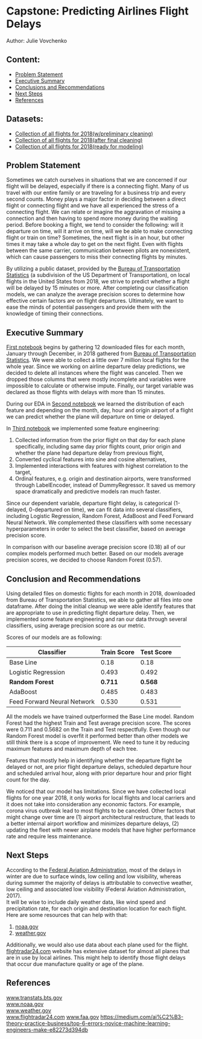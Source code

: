 # Capstone: Predicting Airlines Flight Delays

Author: Julie Vovchenko


## Content:
- [Problem Statement](#Problem-Statement)
- [Executive Summary](#Executive-Summary)
- [Conclusions and Recommendations](#Conclusions-and-Recommendations)
- [Next Steps](#Next-Steps)
- [References](#References)


## Datasets:
- [Collection of all flights for 2018(w/preliminary cleaning)](https://drive.google.com/open?id=1jAT2eYlOb6iwaCs48KP1Tqo9uRdMzYWg)
- [Collection of all flights for 2018(after final cleaning)](https://drive.google.com/open?id=1JBU4TLi5_JbYPWrBWycGbkM4DvN8mPrS)
- [Collection of all flights for 2018(ready for modeling)](https://drive.google.com/open?id=13xUDZlglltxO7j7fe-C4RGEjcCIqq1mA)


## Problem Statement
Sometimes we catch ourselves in situations that we are concerned if our flight will be delayed, especially if there is a connecting flight. Many of us travel with our entire family or are traveling for a business trip and every second counts. Money plays a major factor in deciding between a direct flight or connecting flight and we have all experienced the stress of a connecting flight. We can relate or imagine the aggravation of missing a connection and then having to spend more money during the waiting period. Before booking a flight, we tend to consider the following: will it departure on time, will it arrive on time, will we be able to make connecting flight or train on time? Sometimes, the next flight is in an hour, but other times it may take a whole day to get on the next flight. Even with flights between the same carrier, communication between pilots are nonexistent, which can cause passengers to miss their connecting flights by minutes. 

By utilizing a public dataset, provided by the [Bureau of Transportation Statistics](https://www.transtats.bts.gov/DL_SelectFields.asp?Table_ID=236) (a subdivision of the US Department of Transportation), on local flights in the United States from 2018, we strive to predict whether a flight will be delayed by 15 minutes or more. After completing our classification models, we can analyze the average precision scores to determine how effective certain factors are on flight departures. Ultimately, we want to ease the minds of potential passengers and provide them with the knowledge of timing their connections. 
 

## Executive Summary
[First notebook](../code/1_data_cleaning.ipynb) begins by gathering 12 downloaded files for each month, January through December, in 2018 gathered from [Bureau of Transportation Statistics](https://www.transtats.bts.gov/DL_SelectFields.asp?Table_ID=236).  We were able to collect a little over 7 million local flights for the whole year. Since we working on airline departure delay predictions, we decided to delete all instances where the flight was canceled. Then we dropped those columns that were mostly incomplete and variables were impossible to calculate or otherwise impute. Finally, our target variable was declared as those flights with delays with more than 15 minutes.

During our EDA in [Second notebook](../code/2_eda.ipynb) we learned the distribution of each feature and depending on the month, day, hour and origin airport of a flight we can predict whether the plane will departure on time or delayed. 

In [Third notebook](../code/2_modeling.ipynb) we implemented some feature engineering: 
1. Collected information from the prior flight on that day for each plane specifically, including same day prior flights count, prior origin and whether the plane had departure delay from previous flight,
2. Converted cyclical features into sine and cosine alternatives,
3. Implemented interactions with features with highest correlation to the target,  
4. Ordinal features, e.g. origin and destination airports, were transformed through LabelEncoder, instead of DummyRegressor. It saved us memory space dramatically and predictive models ran much faster. 

Since our dependent variable, departure flight delay, is categorical (1-delayed, 0-departured on time), we can fit data into several classifiers, including Logistic Regression, Random Forest, AdaBoost and Feed Forward Neural Network. We complemented these classifiers with some necessary hyperparameters in order to select the best classifier, based on average precision score. 

In comparison with our baseline average precision score (0.18) all of our complex models performed much better.  Based on our models average precision scores, we decided to choose Random Forest (0.57). 


## Conclusion and Recommendations
Using detailed files on domestic flights for each month in 2018, downloaded from Bureau of Transportation Statistics, we able to gather all files into one dataframe. After doing the initial cleanup we were able identify features that are appropriate to use in predicting flight departure delay. Then, we implemented some feature engineering and ran our data through several classifiers, using average precision score as our metric.

Scores of our models are as following: 

|   Classifier   | Train Score | Test Score |  |
|------------|------------|-------------|------------|
|      Base Line      | 0.18  | 0.18       |            |
| Logistic Regression | 0.493| 0.492        |        |
|  **Random Forest**  |**0.711** | **0.568**        |       |
|    AdaBoost   |0.485 | 0.483      |      |
|    Feed Forward Neural Network   | 0.530 | 0.531     |       |

All the models we have trained outperformed the Base Line model. Random Forest had the highest Train and Test average precision score. The scores were 0.711 and 0.5682 on the Train and Test respectfully. Even though our Random Forest model is overfit it performed better than other models we still think there is a scope of improvement. We need to tune it by reducing maximum features and maximum depth of each tree.

Features that mostly help in identifying whether the departure flight be delayed or not, are prior flight departure delays, scheduled departure hour and scheduled arrival hour, along with prior departure hour and prior flight count for the day. 

We noticed that our model has limitations. Since we have collected local flights for one year 2018, it only works for local flights and local carriers and it does not take into consideration any economic factors. For example, corona virus outbreak  lead to most flights to be canceled. Other factors that might change over time are (1) airport architectural restructure, that leads to a better internal airport workflow and minimizes departure delays, (2) updating the fleet with newer airplane models that have higher performance rate and require less maintenance.


## Next Steps
According to the [Federal Aviation Administration](https://www.sciencedirect.com/science/article/pii/S2212012218300753), most of the delays in winter are due to surface winds, low ceiling and low visibility, whereas during summer the majority of delays is attributable to convective weather, low ceiling and associated low visibility (Federal Aviation Administration, 2017).  
It will be wise to include daily weather data, like wind speed and precipitation rate, for each origin and destination location for each flight. Here are some resources that can help with that:  
1. [noaa.gov](https://www.ncdc.noaa.gov/cdo-web/)
2. [weather.gov](https://www.weather.gov/help-past-weather)

Additionally, we would also use data about each plane used for the flight. [flightradar24.com](https://www.flightradar24.com/data/aircraft/) website has extensive dataset for almost all planes that are in use by local airlines. This might help to identify those flight delays that occur due manufacture quality or age of the plane. 


## References
www.transtats.bts.gov  
www.noaa.gov  
www.weather.gov  
www.flightradar24.com 
www.faa.gov
https://medium.com/ai%C2%B3-theory-practice-business/top-6-errors-novice-machine-learning-engineers-make-e82273d394db  

